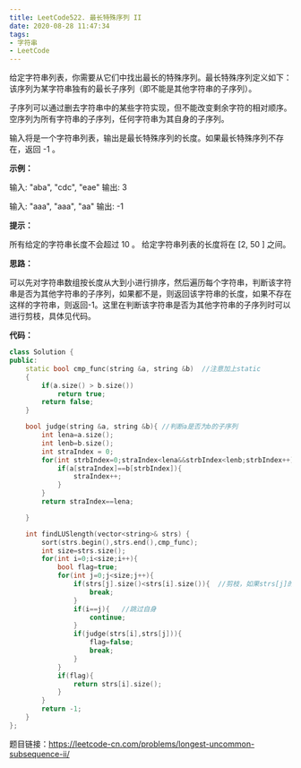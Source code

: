 ```yaml
---
title: LeetCode522. 最长特殊序列 II
date: 2020-08-28 11:47:34
tags:
- 字符串
- LeetCode
---
```





给定字符串列表，你需要从它们中找出最长的特殊序列。最长特殊序列定义如下：该序列为某字符串独有的最长子序列（即不能是其他字符串的子序列）。 

<!-- more -->

子序列可以通过删去字符串中的某些字符实现，但不能改变剩余字符的相对顺序。空序列为所有字符串的子序列，任何字符串为其自身的子序列。

输入将是一个字符串列表，输出是最长特殊序列的长度。如果最长特殊序列不存在，返回 -1 。

**示例：**

输入: "aba", "cdc", "eae"
输出: 3



输入: "aaa", "aaa", "aa"
输出: -1




**提示：**

所有给定的字符串长度不会超过 10 。
给定字符串列表的长度将在 [2, 50 ] 之间。



**思路：**

可以先对字符串数组按长度从大到小进行排序，然后遍历每个字符串，判断该字符串是否为其他字符串的子序列，如果都不是，则返回该字符串的长度，如果不存在这样的字符串，则返回-1。这里在判断该字符串是否为其他字符串的子序列时可以进行剪枝，具体见代码。



**代码：**

```cpp
class Solution {
public:
    static bool cmp_func(string &a, string &b)  //注意加上static
    {
        if(a.size() > b.size())
            return true;
        return false;
    }

    bool judge(string &a, string &b){ //判断a是否为b的子序列
        int lena=a.size();
        int lenb=b.size();
        int straIndex = 0;
        for(int strbIndex=0;straIndex<lena&&strbIndex<lenb;strbIndex++){
            if(a[straIndex]==b[strbIndex]){
                straIndex++;
            }
        }
        return straIndex==lena;

    }

    int findLUSlength(vector<string>& strs) {
        sort(strs.begin(),strs.end(),cmp_func);
        int size=strs.size();
        for(int i=0;i<size;i++){
            bool flag=true;
            for(int j=0;j<size;j++){
                if(strs[j].size()<strs[i].size()){  //剪枝，如果strs[j]的长度小于strs[i]，那么strs[i]肯定不会是strs[j]的子序列
                    break;
                }
                if(i==j){   //跳过自身
                    continue;
                }
                if(judge(strs[i],strs[j])){
                    flag=false;
                    break; 
                }
            }
            if(flag){
                return strs[i].size();
            }
        }
        return -1;
    }
};
```



题目链接：<https://leetcode-cn.com/problems/longest-uncommon-subsequence-ii/> 




